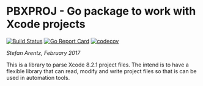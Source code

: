 # PBXPROJ - Go package to work with Xcode projects

[![Build Status](https://travis-ci.org/st3fan/pbxproj.svg?branch=master)](https://travis-ci.org/st3fan/pbxproj) [![Go Report Card](https://goreportcard.com/badge/github.com/st3fan/pbxproj)](https://goreportcard.com/report/github.com/st3fan/pbxproj) [![codecov](https://codecov.io/gh/st3fan/pbxproj/branch/master/graph/badge.svg)](https://codecov.io/gh/st3fan/pbxproj)

*Stefan Arentz, February 2017*

This is a library to parse Xcode 8.2.1 project files. The intend is to have a flexible library that can read, modify and write project files so that is can be used in automation tools.
